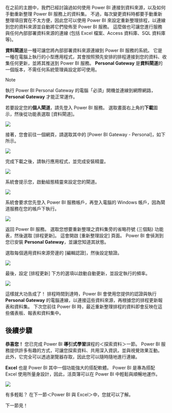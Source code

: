 在之前的主題中，我們已經討論過如何使用 Power BI 連接到資料來源，以及如何手動重新整理 Power BI 服務上的資料集。 不過，每次變更資料時都要手動重新整理項目實在不太方便，因此您可以使用 Power BI 來設定重新整理排程，以連線到您的資料來源並自動將它們發佈至 Power BI 服務。 這麼做也可讓您進行服務與任何內部部署資料來源的連線 (包括 Excel 檔案、Access 資料庫、SQL 資料庫等)。

**資料閘道**是一種可讓您將內部部署資料來源連線到 Power BI 服務的系統。 它是一種在電腦上執行的小型應用程式，其會按照預先安排的排程連接到您的資料、收集任何更新，並將其推送到 Power BI 服務。 **Personal Gateway** 是**資料閘道**的一個版本，不需任何系統管理員設定即可使用。

>[!NOTE]
>執行 Power BI Personal Gateway 的電腦「必須」開機並連線到網際網路，**Personal Gateway** 才能正常運作。
> 

若要設定您的**個人閘道**，請先登入 Power BI 服務。 選取畫面右上角的**下載**圖示，然後從功能表選取 [資料閘道]。

![](media/4-6-install-configure-personal-gateway/4-6_1b.png)

接著，您會前往一個網頁，請選取其中的 [Power BI Gateway - Personal]，如下所示。

![](media/4-6-install-configure-personal-gateway/4-6_2b.png)

完成下載之後，請執行應用程式，並完成安裝精靈。

![](media/4-6-install-configure-personal-gateway/4-6_3a.png)

系統會提示您，啟動組態精靈來設定您的閘道。

![](media/4-6-install-configure-personal-gateway/4-6_3b.png)

系統會要求您先登入 Power BI 服務帳戶，再登入電腦的 Windows 帳戶，因為閘道服務在您的帳戶下執行。

![](media/4-6-install-configure-personal-gateway/4-6_3c.png)

返回 Power BI 服務。 選取您想要重新整理之資料集旁的省略符號 (三個點) 功能表，然後選取 [排程更新]。 這會開啟 [重新整理設定] 頁面。 Power BI 會偵測到您已安裝 **Personal Gateway**，並讓您知道其狀態。

選取每個適用資料來源旁邊的 [編輯認證]，然後設定驗證。

![](media/4-6-install-configure-personal-gateway/4-6_6.png)

最後，設定 [排程更新] 下方的選項以啟動自動更新，並設定執行的頻率。

![](media/4-6-install-configure-personal-gateway/4-6_7.png)

這樣就大功告成了！ 排程時間到達時，Power BI 會使用您提供的認證與執行 **Personal Gateway** 的電腦連線，以連接這些資料來源，再根據您的排程更新報表和資料集。 下次您前往 Power BI 時，最近重新整理排程的資料即會反映在這些儀表板、報表和資料集中。

## <a name="next-steps"></a>後續步驟
**恭喜您！** 您已完成 Power BI **導引式學習**課程的＜探索資料＞一節。 Power BI 服務提供許多有趣的方式，可讓您探索資料、共用深入資訊，並與視覺效果互動。 此外，它完全可以透過瀏覽器存取，因此您可以隨時隨地進行連線。

**Excel** 也是 Power BI 其中一個功能強大的搭配軟體。 Power BI 是專為搭配 Excel 使用所量身設計，因此，活頁簿可以在 Power BI 中輕鬆與順暢地運作。

![](media/4-6-install-configure-personal-gateway/5-1_1.png)

有多輕鬆？ 在下一節＜Power BI 與 Excel＞中，您就可以了解。

下一節見！

